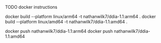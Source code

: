 TODO docker instructions

docker build --platform linux/arm64 -t nathanwilk7/ddia-1.1:arm64 .
docker build --platform linux/amd64 -t nathanwilk7/ddia-1.1:amd64 .

docker push nathanwilk7/ddia-1.1:arm64
docker push nathanwilk7/ddia-1.1:amd64
